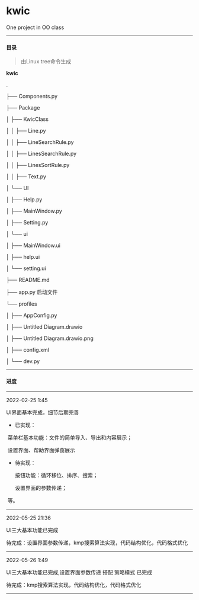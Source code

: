 # kwic

One project in OO class

-----------

#### 目录

> 由Linux tree命令生成

**kwic**

.

├── Components.py

├── Package

│  ├── KwicClass

│  │  ├── Line.py

│  │  ├── LineSearchRule.py

│  │  ├── LinesSearchRule.py

│  │  ├── LinesSortRule.py

│  │  ├── Text.py

│  └── UI

│    ├── Help.py

│    ├── MainWindow.py

│    ├── Setting.py

│    └── ui

│      ├── MainWindow.ui

│      ├── help.ui

│      └── setting.ui

├── README.md

├── app.py		启动文件

└── profiles

│    ├── AppConfig.py

│    ├── Untitled Diagram.drawio

│    ├── Untitled Diagram.drawio.png

│    ├── config.xml

│    └── dev.py

------------

#### 进度

-----

2022-02-25   1:45

UI界面基本完成，细节后期完善

- 已实现：

​    	菜单栏基本功能：文件的简单导入、导出和内容展示；

​    	设置界面、帮助界面弹窗展示

- 待实现：

   	 按钮功能：循环移位、排序、搜索；

    设置界面的参数传递；

​    等。

---------

2022-05-25  21:36

UI三大基本功能已完成

待完成：设置界面参数传递，kmp搜索算法实现，代码结构优化，代码格式优化

---------

2022-05-26  1:49

UI三大基本功能已完成,设置界面参数传递 搭配 策略模式 已完成

待完成：kmp搜索算法实现，代码结构优化，代码格式优化

---------

